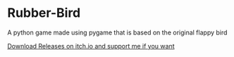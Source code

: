 # Rubber-Bird
A python game made using pygame that is based on the original flappy bird



[Download Releases on itch.io and support me if you want](https://ravinclaw.itch.io/rubber-bird)
